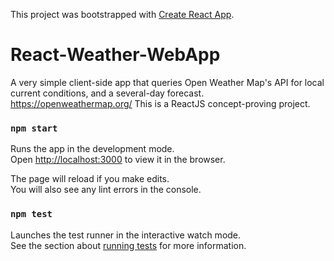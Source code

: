This project was bootstrapped with [Create React App](https://github.com/facebook/create-react-app).

# React-Weather-WebApp

A very simple client-side app that queries Open Weather Map's API for local current conditions, and a several-day forecast.   https://openweathermap.org/
This is a ReactJS concept-proving project. 

### `npm start`

Runs the app in the development mode.<br />
Open [http://localhost:3000](http://localhost:3000) to view it in the browser.

The page will reload if you make edits.<br />
You will also see any lint errors in the console.

### `npm test`

Launches the test runner in the interactive watch mode.<br />
See the section about [running tests](https://facebook.github.io/create-react-app/docs/running-tests) for more information.

